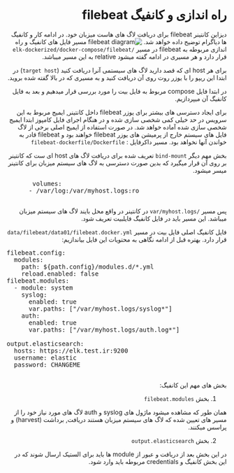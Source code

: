 <div dir="rtl">

  
# راه اندازی و کانفیگ filebeat
 دیزاین کانتینر
 filebeat
 برای دریافت لاگ های هاست میزبان خود.
 در ادامه کار و کانفیگ ها دیاگرام توضیح داده خواهد  شد.
  ![filebeat diagram](https://user-images.githubusercontent.com/77579794/133300407-05cf7486-d3af-42f9-bad6-2e0b6194fa25.png)
مسیر فایل های کانفیگ و راه اندازی مربوطه به filebeat در مسیر `/elk-dockerized/docker-compose/filebeat`
 قرار دارد و هر مسیری در ادامه گفته میشود relative به این مسیر میباشد.
 
 برای هر host ای که قصد دارید لاگ های سیستمی آنرا دریافت کنید (`target host`) در ابتدا این ریپو را با یوزر روت روی آن دریافت کنید و به مسیری که در بالا گفته شده بروید.
 
 در ابتدا فایل compose مربوط به فایل بیت را مورد بررسی قرار میدهیم و بعد به فایل کانفیگ آن میپردازیم.
 
 برای ایجاد دسترسی های بیشتر برای یوزر filebeat داخل کانتینر, ایمیج مربوط به این سرویس در حد خیلی کمی شخصی سازی شده و در هنگام اجرای فایل کامپوز ابتدا ایمیج شخصی سازی شده آماده خواهد شد. در صورت استفاده از ایمیج اصلی برخی از لاگ فایل های سیستم خارج از پرمیشن های یوزر filebeat خواهند بود و filebeat قادر به خواندن آنها نخواهد بود. مسیر داکرفایل : `filebeat-dockerfile/Dockerfile` 
 
 بخش مهم دیگر `bind-mount` تعریف شده برای دریافت لاگ های host ای ست که کانتینر بر روی آن قرار میگیرد که بدین صورت دسترسی به لاگ های سیستم میزبان برای کانتینر میسر میشود.
   <pre dir="ltr">
       volumes:
      - /var/log:/var/myhost.logs:ro
  </pre>
پس مسیر `/var/myhost.logs` در کانتینر در واقع محل بایند لاگ های سیستم میزبان میباشد. این مسیر باید در فایل کانفیگ فایلبیت تعریف شود.
 
 فایل کانفیگ اصلی فایل بیت در مسیر `data/filebeat/data01/filebeat.docker.yml` قرار دارد.
بهتره قبل از ادامه نگاهی به محتویات این فایل بیاندازیم:
  <pre dir="ltr">
filebeat.config:
  modules:
    path: ${path.config}/modules.d/*.yml
    reload.enabled: false
filebeat.modules:
  - module: system
    syslog:
      enabled: true
      var.paths: ["/var/myhost.logs/syslog*"]
    auth:
      enabled: true
      var.paths: ["/var/myhost.logs/auth.log*"]

output.elasticsearch:
  hosts: https://elk.test.ir:9200
  username: elastic
  password: CHANGEME
 </pre>
بخش های مهم این کانفیگ:
 1. بخش `filebeat.modules`
 
همان طور که مشاهده میشود ماژول های syslog و auth لاگ های مورد نیاز خود را از مسیر های تعیین شده که لاگ های سیستم میزبان هستند دریافت, برداشت (harvest) و پراسس میکنند.
 
 2.  بخش `output.elasticsearch`
 
 در این بخش بعد از دریافت و عبور از module ها باید برای الستیک ارسال شوند که در این بخش کانفیگ و credentials مربوطه باید وارد شود.

 
 


</div>
